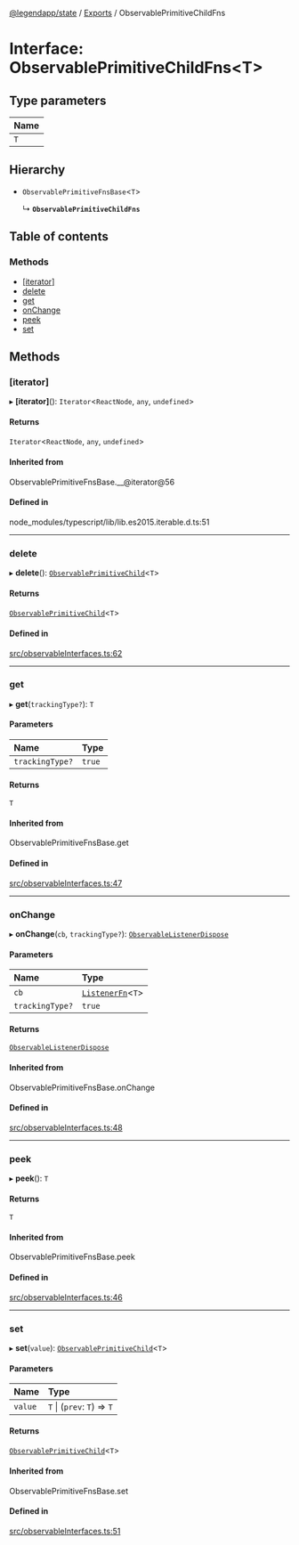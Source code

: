 [@legendapp/state](../README.md) / [Exports](../modules.md) / ObservablePrimitiveChildFns

# Interface: ObservablePrimitiveChildFns<T\>

## Type parameters

| Name |
| :------ |
| `T` |

## Hierarchy

- `ObservablePrimitiveFnsBase`<`T`\>

  ↳ **`ObservablePrimitiveChildFns`**

## Table of contents

### Methods

- [[iterator]](ObservablePrimitiveChildFns.md#[iterator])
- [delete](ObservablePrimitiveChildFns.md#delete)
- [get](ObservablePrimitiveChildFns.md#get)
- [onChange](ObservablePrimitiveChildFns.md#onchange)
- [peek](ObservablePrimitiveChildFns.md#peek)
- [set](ObservablePrimitiveChildFns.md#set)

## Methods

### [iterator]

▸ **[iterator]**(): `Iterator`<`ReactNode`, `any`, `undefined`\>

#### Returns

`Iterator`<`ReactNode`, `any`, `undefined`\>

#### Inherited from

ObservablePrimitiveFnsBase.\_\_@iterator@56

#### Defined in

node_modules/typescript/lib/lib.es2015.iterable.d.ts:51

___

### delete

▸ **delete**(): [`ObservablePrimitiveChild`](../modules.md#observableprimitivechild)<`T`\>

#### Returns

[`ObservablePrimitiveChild`](../modules.md#observableprimitivechild)<`T`\>

#### Defined in

[src/observableInterfaces.ts:62](https://github.com/LegendApp/legend-state/blob/c6d45b4/src/observableInterfaces.ts#L62)

___

### get

▸ **get**(`trackingType?`): `T`

#### Parameters

| Name | Type |
| :------ | :------ |
| `trackingType?` | ``true`` |

#### Returns

`T`

#### Inherited from

ObservablePrimitiveFnsBase.get

#### Defined in

[src/observableInterfaces.ts:47](https://github.com/LegendApp/legend-state/blob/c6d45b4/src/observableInterfaces.ts#L47)

___

### onChange

▸ **onChange**(`cb`, `trackingType?`): [`ObservableListenerDispose`](../modules.md#observablelistenerdispose)

#### Parameters

| Name | Type |
| :------ | :------ |
| `cb` | [`ListenerFn`](../modules.md#listenerfn)<`T`\> |
| `trackingType?` | ``true`` |

#### Returns

[`ObservableListenerDispose`](../modules.md#observablelistenerdispose)

#### Inherited from

ObservablePrimitiveFnsBase.onChange

#### Defined in

[src/observableInterfaces.ts:48](https://github.com/LegendApp/legend-state/blob/c6d45b4/src/observableInterfaces.ts#L48)

___

### peek

▸ **peek**(): `T`

#### Returns

`T`

#### Inherited from

ObservablePrimitiveFnsBase.peek

#### Defined in

[src/observableInterfaces.ts:46](https://github.com/LegendApp/legend-state/blob/c6d45b4/src/observableInterfaces.ts#L46)

___

### set

▸ **set**(`value`): [`ObservablePrimitiveChild`](../modules.md#observableprimitivechild)<`T`\>

#### Parameters

| Name | Type |
| :------ | :------ |
| `value` | `T` \| (`prev`: `T`) => `T` |

#### Returns

[`ObservablePrimitiveChild`](../modules.md#observableprimitivechild)<`T`\>

#### Inherited from

ObservablePrimitiveFnsBase.set

#### Defined in

[src/observableInterfaces.ts:51](https://github.com/LegendApp/legend-state/blob/c6d45b4/src/observableInterfaces.ts#L51)
